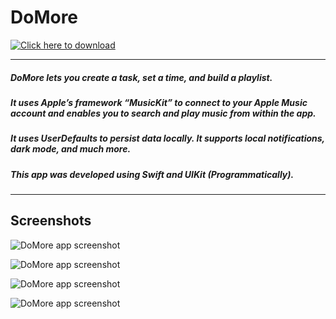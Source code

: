 # DoMore 

[![Click here to download](https://user-images.githubusercontent.com/82785695/200953066-c30fc85b-fded-45db-a52a-5d2baa04c5f0.png)](https://apps.apple.com/us/app/domore/id6444235740)

---

##### DoMore lets you create a task, set a time, and build a playlist. 
##### It uses Apple’s framework “MusicKit” to connect to your Apple Music account and enables you to search and play music from within the app. 
##### It uses UserDefaults to persist data locally. It supports local notifications, dark mode, and much more. 
##### This app was developed using Swift and UIKit (Programmatically).

---

## Screenshots
![DoMore app screenshot](https://user-images.githubusercontent.com/82785695/200950108-18abc533-ff7e-45ba-9389-70af526acf77.jpg)

![DoMore app screenshot](https://user-images.githubusercontent.com/82785695/200950135-93e62833-074b-43c2-9c15-4295f662c0d6.jpg)

![DoMore app screenshot](https://user-images.githubusercontent.com/82785695/200950127-a4f81191-6cc4-44b2-848b-0618e542fdd1.jpg)

![DoMore app screenshot](https://user-images.githubusercontent.com/82785695/200950148-263aac5b-d397-48bf-b0d5-576b24b55939.jpg)

